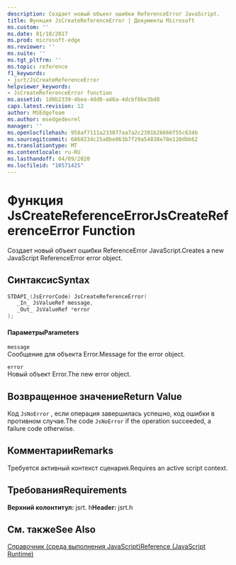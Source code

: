 ```yaml
---
description: Создает новый объект ошибки ReferenceError JavaScript.
title: Функция JsCreateReferenceError | Документы Microsoft
ms.custom: ''
ms.date: 01/18/2017
ms.prod: microsoft-edge
ms.reviewer: ''
ms.suite: ''
ms.tgt_pltfrm: ''
ms.topic: reference
f1_keywords:
- jsrt/JsCreateReferenceError
helpviewer_keywords:
- JsCreateReferenceError function
ms.assetid: 1d0b2339-4bea-4dd0-a46a-4dcbf0be3bd8
caps.latest.revision: 12
author: MSEdgeTeam
ms.author: msedgedevrel
manager: ''
ms.openlocfilehash: 958af7111a233077aa7a2c2391b26666f55c634b
ms.sourcegitcommit: 6860234c25a8be863b7f29a54838e78e120dbb62
ms.translationtype: MT
ms.contentlocale: ru-RU
ms.lasthandoff: 04/09/2020
ms.locfileid: "10571425"
---
```

# <span data-ttu-id="ba589-103">Функция JsCreateReferenceError</span><span class="sxs-lookup"><span data-stu-id="ba589-103">JsCreateReferenceError Function</span></span>
<span data-ttu-id="ba589-104">Создает новый объект ошибки ReferenceError JavaScript.</span><span class="sxs-lookup"><span data-stu-id="ba589-104">Creates a new JavaScript ReferenceError error object.</span></span>
  
## <span data-ttu-id="ba589-105">Синтаксис</span><span class="sxs-lookup"><span data-stu-id="ba589-105">Syntax</span></span>  
  
```cpp  
STDAPI_(JsErrorCode) JsCreateReferenceError(  
   _In_ JsValueRef message,  
   _Out_ JsValueRef *error  
);  
```  
  
#### <span data-ttu-id="ba589-106">Параметры</span><span class="sxs-lookup"><span data-stu-id="ba589-106">Parameters</span></span>  
 `message`  
 <span data-ttu-id="ba589-107">Сообщение для объекта Error.</span><span class="sxs-lookup"><span data-stu-id="ba589-107">Message for the error object.</span></span>  
  
 `error`  
 <span data-ttu-id="ba589-108">Новый объект Error.</span><span class="sxs-lookup"><span data-stu-id="ba589-108">The new error object.</span></span>  
  
## <span data-ttu-id="ba589-109">Возвращенное значение</span><span class="sxs-lookup"><span data-stu-id="ba589-109">Return Value</span></span>  
 <span data-ttu-id="ba589-110">Код `JsNoError` , если операция завершилась успешно, код ошибки в противном случае.</span><span class="sxs-lookup"><span data-stu-id="ba589-110">The code `JsNoError` if the operation succeeded, a failure code otherwise.</span></span>  
  
## <span data-ttu-id="ba589-111">Комментарии</span><span class="sxs-lookup"><span data-stu-id="ba589-111">Remarks</span></span>  
 <span data-ttu-id="ba589-112">Требуется активный контекст сценария.</span><span class="sxs-lookup"><span data-stu-id="ba589-112">Requires an active script context.</span></span>  
  
## <span data-ttu-id="ba589-113">Требования</span><span class="sxs-lookup"><span data-stu-id="ba589-113">Requirements</span></span>  
 <span data-ttu-id="ba589-114">**Верхний колонтитул:** jsrt. h</span><span class="sxs-lookup"><span data-stu-id="ba589-114">**Header:** jsrt.h</span></span>  
  
## <span data-ttu-id="ba589-115">См. также</span><span class="sxs-lookup"><span data-stu-id="ba589-115">See Also</span></span>  
 [<span data-ttu-id="ba589-116">Справочник (среда выполнения JavaScript)</span><span class="sxs-lookup"><span data-stu-id="ba589-116">Reference (JavaScript Runtime)</span></span>](../chakra-hosting/reference-javascript-runtime.md)